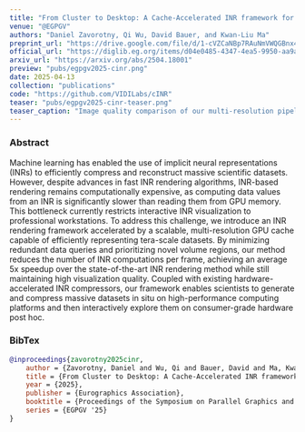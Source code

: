 ```yaml
---
title: "From Cluster to Desktop: A Cache-Accelerated INR framework for Interactive Visualization <br> of Tera-Scale Data"
venue: "@EGPGV"
authors: "Daniel Zavorotny, Qi Wu, David Bauer, and Kwan-Liu Ma"
preprint_url: "https://drive.google.com/file/d/1-cVZCaNBp7RAuNmVWQGBnx4huYS5Ekqj/view?usp=sharing"
official_url: "https://diglib.eg.org/items/d04e0485-4347-4ea5-9950-aa9a6967a732"
arxiv_url: "https://arxiv.org/abs/2504.18001"
preview: "pubs/egpgv2025-cinr.png"
date: 2025-04-13
collection: "publications"
code: "https://github.com/VIDILabs/cINR"
teaser: "pubs/egpgv2025-cinr-teaser.png"
teaser_caption: "Image quality comparison of our multi-resolution pipeline with Wu et al.'s single resolution INR pipeline as our ground truth. The leftmost column of each comparison depicts pixel differences visually using FLIP, lighter is better. Additionally, we calculate PSNR, MSSIM, and LPIPs quality metrics based on both rendered images for each dataset. Results show that our cached pipeline maintains decent reconstruction quality while achieving the performance results."
---
```


### Abstract
Machine learning has enabled the use of implicit neural representations (INRs) to efficiently compress and reconstruct massive scientific datasets. However, despite advances in fast INR rendering algorithms, INR-based rendering remains computationally expensive, as computing data values from an INR is significantly slower than reading them from GPU memory. This bottleneck currently restricts interactive INR visualization to professional workstations. To address this challenge, we introduce an INR rendering framework accelerated by a scalable, multi-resolution GPU cache capable of efficiently representing tera-scale datasets. By minimizing redundant data queries and prioritizing novel volume regions, our method reduces the number of INR computations per frame, achieving an average 5x speedup over the state-of-the-art INR rendering method while still maintaining high visualization quality. Coupled with existing hardware-accelerated INR compressors, our framework enables scientists to generate and compress massive datasets in situ on high-performance computing platforms and then interactively explore them on consumer-grade hardware post hoc.

### BibTex 
```bibtex
@inproceedings{zavorotny2025cinr,
    author = {Zavorotny, Daniel and Wu, Qi and Bauer, David and Ma, Kwan-Liu},
    title = {From Cluster to Desktop: A Cache-Accelerated INR framework for Interactive Visualization of Tera-Scale Data},
    year = {2025},
    publisher = {Eurographics Association},
    booktitle = {Proceedings of the Symposium on Parallel Graphics and Visualization},
    series = {EGPGV '25}
}
```
